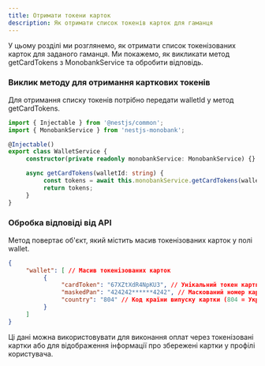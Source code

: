 ```yaml
---
title: Отримати токени карток
description: Як отримати список токенів карток для гаманця
---
```


У цьому розділі ми розглянемо, як отримати список токенізованих карток для заданого гаманця. Ми покажемо, як викликати метод getCardTokens з MonobankService та обробити відповідь.

<Steps />

### Виклик методу для отримання карткових токенів

Для отримання списку токенів потрібно передати walletId у метод getCardTokens.

```typescript
import { Injectable } from '@nestjs/common';
import { MonobankService } from 'nestjs-monobank';

@Injectable()
export class WalletService {
     constructor(private readonly monobankService: MonobankService) {}

     async getCardTokens(walletId: string) {
          const tokens = await this.monobankService.getCardTokens(walletId);
          return tokens;
     }
}
```

### Обробка відповіді від API

Метод повертає об'єкт, який містить масив токенізованих карток у полі wallet.

```json
{
     "wallet": [ // Масив токенізованих карток
          {
               "cardToken": "67XZtXdR4NpKU3", // Унікальний токен картки
               "maskedPan": "424242******4242", // Маскований номер картки
               "country": "804" // Код країни випуску картки (804 = Україна)
          }
     ]
}
```

Ці дані можна використовувати для виконання оплат через токенізовані картки або для відображення інформації про збережені картки у профілі користувача.